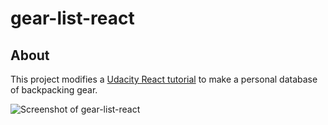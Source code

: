# gear-list-react

## About
This project modifies a [Udacity React tutorial](https://github.com/udacity/reactnd-contacts-complete) to make a personal database of backpacking gear. 

![Screenshot of gear-list-react](https://www.thenickchin.com/img/gear_list.png)
